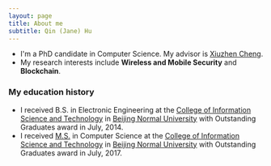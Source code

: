 ```yaml
---
layout: page
title: About me
subtitle: Qin (Jane) Hu
---
```


- I'm a PhD candidate in Computer Science. My advisor is [Xiuzhen Cheng](https://www2.seas.gwu.edu/~cheng/).
- My research interests include **Wireless and Mobile Security** and **Blockchain**.

### My education history

- I received B.S. in Electronic Engineering at the [College of Information Science and Technology](http://cisten.bnu.edu.cn/) in [Beijing Normal University](https://english.bnu.edu.cn/) with Outstanding Graduates award in July, 2014.
- I received [M.S.](http://bigdata.bnu.edu.cn/zh/qin-hu/) in Computer Science at the [College of Information Science and Technology](http://cisten.bnu.edu.cn/) in [Beijing Normal University](https://english.bnu.edu.cn/) with Outstanding Graduates award in July, 2017.
